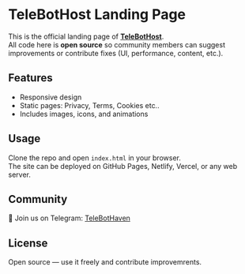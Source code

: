 # TeleBotHost Landing Page

This is the official landing page of **[TeleBotHost](https://telebothost.com)**.  
All code here is **open source** so community members can suggest improvements or contribute fixes (UI, performance, content, etc.).

## Features

- Responsive design  
- Static pages: Privacy, Terms, Cookies etc..
- Includes images, icons, and animations  

## Usage
Clone the repo and open `index.html` in your browser.  
The site can be deployed on GitHub Pages, Netlify, Vercel, or any web server.

## Community
💬 Join us on Telegram: [TeleBotHaven](https://t.me/TeleBotHaven)

## License
Open source — use it freely and contribute improvemrents.
